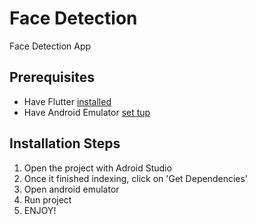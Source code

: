 # Face Detection

Face Detection App

## Prerequisites
- Have Flutter [installed](https://flutter.dev/docs/get-started/install/windows)
- Have Android Emulator [set tup](https://flutter.dev/docs/get-started/install/windows#set-up-the-android-emulator)


## Installation Steps
1. Open the project with Adroid Studio
2. Once it finished indexing, click on 'Get Dependencies'
3. Open android emulator
4. Run project
5. ENJOY!


